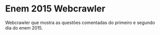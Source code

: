 # Enem 2015 Webcrawler
Webcrawler que mostra as questões comentadas do primeiro e segundo dia do enem 2015.
